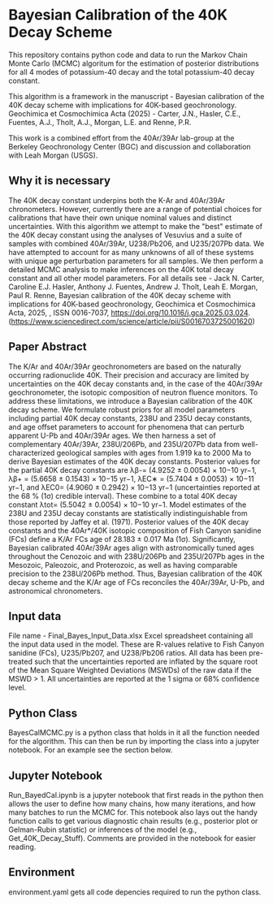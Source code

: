 # Bayesian Calibration of the 40K Decay Scheme
This repository contains python code and data to run the Markov Chain Monte Carlo (MCMC) algoritum for the estimation of posterior distributions for all 4 modes of potassium-40 decay and the total potassium-40 decay constant. 

This algorithm is a framework in the manuscript - Bayesian calibration of the 40K decay scheme with implications for 40K-based geochronology. Geochimica et Cosmochimica Acta (2025) - Carter, J.N., Hasler, C.E., Fuentes, A.J., Tholt, A.J., Morgan, L.E. and Renne, P.R.


This work is a combined effort from the 40Ar/39Ar lab-group at the Berkeley Geochronology Center (BGC) and discussion and collaboration with Leah Morgan (USGS). 

Why it is necessary
-------------------
The 40K decay constant underpins both the K-Ar and 40Ar/39Ar chronometers. However, currently there are a range of potential choices for calibrations that have their own unique nominal values and distinct uncertainties. With this algorithm we attempt to make the "best" estimate of the 40K decay constant using the analyses of Vesuvius and a suite of samples with combined 40Ar/39Ar, U238/Pb206, and U235/207Pb data. We have attempted to account for as many unknowns of all of these systems with unique age perturbation parameters for all samples. We then perform a detailed MCMC analysis to make inferences on the 40K total decay constant and all other model parameters. For all details see - Jack N. Carter, Caroline E.J. Hasler, Anthony J. Fuentes, Andrew J. Tholt, Leah E. Morgan, Paul R. Renne,
Bayesian calibration of the 40K decay scheme with implications for 40K-based geochronology,
Geochimica et Cosmochimica Acta,
2025,
,
ISSN 0016-7037,
https://doi.org/10.1016/j.gca.2025.03.024.
(https://www.sciencedirect.com/science/article/pii/S0016703725001620)

Paper Abstract
--------------
The K/Ar and 40Ar/39Ar geochronometers are based on the naturally occurring radionuclide 40K. Their precision and accuracy are limited by uncertainties on the 40K decay constants and, in the case of the 40Ar/39Ar geochronometer, the isotopic composition of neutron fluence monitors. To address these limitations, we introduce a Bayesian calibration of the 40K decay scheme. We formulate robust priors for all model parameters including partial 40K decay constants, 238U and 235U decay constants, and age offset parameters to account for phenomena that can perturb apparent U-Pb and 40Ar/39Ar ages. We then harness a set of complementary 40Ar/39Ar, 238U/206Pb, and 235U/207Pb data from well- characterized geological samples with ages from 1.919 ka to 2000 Ma to derive Bayesian estimates of the 40K decay constants. Posterior values for the partial 40K decay constants are λβ-= (4.9252 ± 0.0054) × 10−10 yr−1, λβ+ = (5.6658 ± 0.1543) × 10−15 yr−1, λEC∗ = (5.7404 ± 0.0053) × 10−11 yr−1, and λEC0= (4.9060 ± 0.2942) × 10−13 yr−1 (uncertainties reported at the 68 % (1σ) credible interval). These combine to a total 40K decay constant λtot= (5.5042 ± 0.0054) × 10−10 yr−1. Model estimates of the 238U and 235U decay constants are statistically indistinguishable from those reported by Jaffey et al. (1971). Posterior values of the 40K decay constants and the 40Ar*/40K isotopic composition of Fish Canyon sanidine (FCs) define a K/Ar FCs age of 28.183 ± 0.017 Ma (1σ). Significantly, Bayesian calibrated 40Ar/39Ar ages align with astronomically tuned ages throughout the Cenozoic and with 238U/206Pb and 235U/207Pb ages in the Mesozoic, Paleozoic, and Proterozoic, as well as having comparable precision to the 238U/206Pb method. Thus, Bayesian calibration of the 40K decay scheme and the K/Ar age of FCs reconciles the 40Ar/39Ar, U-Pb, and astronomical chronometers.


Input data
----------
File name - Final_Bayes_Input_Data.xlsx 
Excel spreadsheet containing all the input data used in the model. These are R-values relative to Fish Canyon sanidine (FCs), U235/Pb207, and U238/Pb206 ratios. All data has been pre-treated such that the uncertainties reported are inflated by the square root of the Mean Square Weighted Deviations (MSWDs) of the raw data if the MSWD > 1. All uncertainties are reported at the 1 sigma or 68% confidence level. 


Python Class
------------
BayesCalMCMC.py is a python class that holds in it all the function needed for the algorithm. This can then be run by importing the class into a jupyter notebook. For an example see the section below. 

Jupyter Notebook
----------------
Run_BayedCal.ipynb is a jupyter notebook that first reads in the python then allows the user to define how many chains, how many iterations, and how many batches to run the MCMC for. This notebook also lays out the handy function calls to get various diagnostic chain results (e.g., posterior plot or Gelman-Rubin statistic) or inferences of the model (e.g., Get_40K_Decay_Stuff). Comments are provided in the notebook for easier reading. 

Environment
-----------
environment.yaml gets all code depencies required to run the python class.

